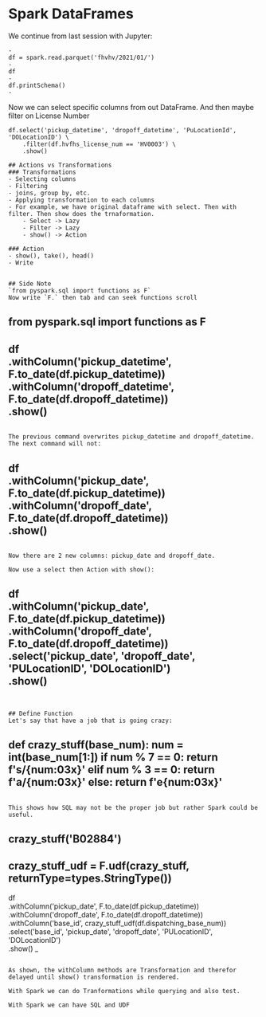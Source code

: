 # Spark DataFrames

We continue from last session with Jupyter:

```
-
df = spark.read.parquet('fhvhv/2021/01/')
-
df
-
df.printSchema()
-
```

Now we can select specific columns from out DataFrame. And then maybe filter on License Number

```
df.select('pickup_datetime', 'dropoff_datetime', 'PuLocationId', 'DOLocationID') \
    .filter(df.hvfhs_license_num == 'HV0003') \
    .show()

## Actions vs Transformations
### Transformations
- Selecting columns
- Filtering
- joins, group by, etc.
- Applying transformation to each columns
- For example, we have original dataframe with select. Then with filter. Then show does the trnaformation.
    - Select -> Lazy
    - Filter -> Lazy
    - show() -> Action

### Action
- show(), take(), head()
- Write


## Side Note
`from pyspark.sql import functions as F`
Now write `F.` then tab and can seek functions scroll

```
from pyspark.sql import functions as F
-
df \
    .withColumn('pickup_datetime', F.to_date(df.pickup_datetime)) \
    .withColumn('dropoff_datetime', F.to_date(df.dropoff_datetime)) \
    .show()
-
```

The previous command overwrites pickup_datetime and dropoff_datetime. The next command will not:

```
df \
    .withColumn('pickup_date', F.to_date(df.pickup_datetime)) \
    .withColumn('dropoff_date', F.to_date(df.dropoff_datetime)) \
    .show()
-
```

Now there are 2 new columns: pickup_date and dropoff_date.

Now use a select then Action with show():

```
df \
    .withColumn('pickup_date', F.to_date(df.pickup_datetime)) \
    .withColumn('dropoff_date', F.to_date(df.dropoff_datetime)) \
    .select('pickup_date', 'dropoff_date', 'PULocationID', 'DOLocationID') \
    .show()
-
```


## Define Function
Let's say that have a job that is going crazy:

```
def crazy_stuff(base_num):
    num = int(base_num[1:])
    if num % 7 == 0:
        return f's/{num:03x}'
    elif num % 3 == 0:
        return f'a/{num:03x}'
    else:
        return f'e{num:03x}'
-
```

This shows how SQL may not be the proper job but rather Spark could be useful.

```
crazy_stuff('B02884')
-
crazy_stuff_udf = F.udf(crazy_stuff, returnType=types.StringType())
-
df \
    .withColumn('pickup_date', F.to_date(df.pickup_datetime)) \
    .withColumn('dropoff_date', F.to_date(df.dropoff_datetime)) \
    .withColumn('base_id', crazy_stuff_udf(df.dispatching_base_num)) \
    .select('base_id', 'pickup_date', 'dropoff_date', 'PULocationID', 'DOLocationID') \
    .show()
_
```

As shown, the withColumn methods are Transformation and therefor delayed until show() transformation is rendered.

With Spark we can do Tranformations while querying and also test.

With Spark we can have SQL and UDF
